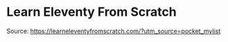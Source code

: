 # Learn Eleventy From Scratch

Source: https://learneleventyfromscratch.com/?utm_source=pocket_mylist